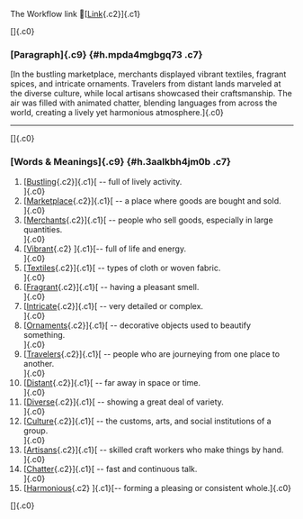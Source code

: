 The Workflow link
👏[[Link](https://www.google.com/url?q=http://www.google.com&sa=D&source=editors&ust=1756445193580630&usg=AOvVaw0_4_QPM9L7tj0b4M9hby6i){.c2}]{.c1}

[]{.c0}

### [Paragraph]{.c9} {#h.mpda4mgbgq73 .c7}

[In the bustling marketplace, merchants displayed vibrant textiles,
fragrant spices, and intricate ornaments. Travelers from distant lands
marveled at the diverse culture, while local artisans showcased their
craftsmanship. The air was filled with animated chatter, blending
languages from across the world, creating a lively yet harmonious
atmosphere.]{.c0}

------------------------------------------------------------------------

[]{.c0}

### [Words & Meanings]{.c9} {#h.3aalkbh4jm0b .c7}

1.  [[Bustling](https://www.google.com/url?q=http://www.google.com&sa=D&source=editors&ust=1756445193582128&usg=AOvVaw2H4U9o0bskpLPYcOMme6O4){.c2}]{.c1}[ --
    full of lively activity.\
    ]{.c0}
2.  [[Marketplace](https://www.google.com/url?q=http://www.google.com&sa=D&source=editors&ust=1756445193582581&usg=AOvVaw2GiUubu_LdPP58Sandh0yb){.c2}]{.c1}[ --
    a place where goods are bought and sold.\
    ]{.c0}
3.  [[Merchants](https://www.google.com/url?q=http://www.google.com&sa=D&source=editors&ust=1756445193583020&usg=AOvVaw2Z5ubWQl2k4RMFSO_jxK0O){.c2}]{.c1}[ --
    people who sell goods, especially in large quantities.\
    ]{.c0}
4.  [[Vibrant](https://www.google.com/url?q=http://www.google.com&sa=D&source=editors&ust=1756445193583553&usg=AOvVaw1CXhCLZH1KRLh0iJ5bVUd7){.c2}
    ]{.c1}[-- full of life and energy.\
    ]{.c0}
5.  [[Textiles](https://www.google.com/url?q=http://www.google.com&sa=D&source=editors&ust=1756445193583832&usg=AOvVaw0myhdnbi7Y8OF8bmbeALGd){.c2}]{.c1}[ --
    types of cloth or woven fabric.\
    ]{.c0}
6.  [[Fragrant](https://www.google.com/url?q=http://www.google.com&sa=D&source=editors&ust=1756445193584103&usg=AOvVaw2UDkCX2yEmbbtUSxdF22cu){.c2}]{.c1}[ --
    having a pleasant smell.\
    ]{.c0}
7.  [[Intricate](https://www.google.com/url?q=http://www.google.com&sa=D&source=editors&ust=1756445193584403&usg=AOvVaw27bYVrctm_rQo4doZ5xM56){.c2}]{.c1}[ --
    very detailed or complex.\
    ]{.c0}
8.  [[Ornaments](https://www.google.com/url?q=http://www.google.com&sa=D&source=editors&ust=1756445193584589&usg=AOvVaw3aN0ENvwvvzc5Ezgpxkqxv){.c2}]{.c1}[ --
    decorative objects used to beautify something.\
    ]{.c0}
9.  [[Travelers](https://www.google.com/url?q=http://www.google.com&sa=D&source=editors&ust=1756445193584823&usg=AOvVaw2kOm3zcuf58-SEiPanzTcN){.c2}]{.c1}[ --
    people who are journeying from one place to another.\
    ]{.c0}
10. [[Distant](https://www.google.com/url?q=http://www.google.com&sa=D&source=editors&ust=1756445193584968&usg=AOvVaw3eWwAlqyQwTdSX9BsaugPA){.c2}]{.c1}[ --
    far away in space or time.\
    ]{.c0}
11. [[Diverse](https://www.google.com/url?q=http://www.google.com&sa=D&source=editors&ust=1756445193585114&usg=AOvVaw1wYc1tCEG9Q1MgaJJFb_rM){.c2}]{.c1}[ --
    showing a great deal of variety.\
    ]{.c0}
12. [[Culture](https://www.google.com/url?q=http://www.google.com&sa=D&source=editors&ust=1756445193585302&usg=AOvVaw1jJdnRsuC3pLeXGCfI0FLh){.c2}]{.c1}[ --
    the customs, arts, and social institutions of a group.\
    ]{.c0}
13. [[Artisans](https://www.google.com/url?q=http://www.google.com&sa=D&source=editors&ust=1756445193585448&usg=AOvVaw3Y9syoiKR7x0GL4EkZkDrv){.c2}]{.c1}[ --
    skilled craft workers who make things by hand.\
    ]{.c0}
14. [[Chatter](https://www.google.com/url?q=http://www.google.com&sa=D&source=editors&ust=1756445193585606&usg=AOvVaw22kHOkTh7T-lOU4tnqywzX){.c2}]{.c1}[ --
    fast and continuous talk.\
    ]{.c0}
15. [[Harmonious](https://www.google.com/url?q=http://www.google.com&sa=D&source=editors&ust=1756445193585761&usg=AOvVaw2PJUNcvpLEnYyFysYepxck){.c2}
    ]{.c1}[-- forming a pleasing or consistent whole.]{.c0}

[]{.c0}
